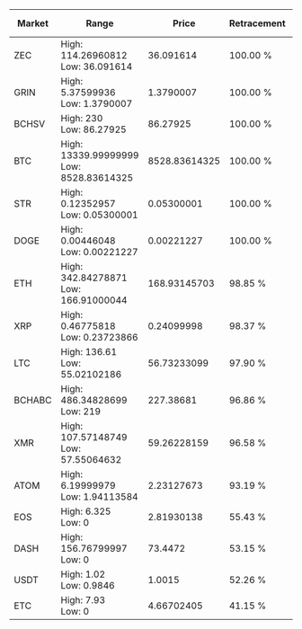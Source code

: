 | Market | Range | Price| Retracement | Doubles to 50% |
| --- | --- | --- | --- | --- |
| ZEC | High: 114.26960812<br />Low: 36.091614 | 36.091614 | 100.00 % | 2.08 |
| GRIN | High: 5.37599936<br />Low: 1.3790007 | 1.3790007 | 100.00 % | 2.45 |
| BCHSV | High: 230<br />Low: 86.27925 | 86.27925 | 100.00 % | 1.83 |
| BTC | High: 13339.99999999<br />Low: 8528.83614325 | 8528.83614325 | 100.00 % | 1.28 |
| STR | High: 0.12352957<br />Low: 0.05300001 | 0.05300001 | 100.00 % | 1.67 |
| DOGE | High: 0.00446048<br />Low: 0.00221227 | 0.00221227 | 100.00 % | 1.51 |
| ETH | High: 342.84278871<br />Low: 166.91000044 | 168.93145703 | 98.85 % | 1.51 |
| XRP | High: 0.46775818<br />Low: 0.23723866 | 0.24099998 | 98.37 % | 1.46 |
| LTC | High: 136.61<br />Low: 55.02102186 | 56.73233099 | 97.90 % | 1.69 |
| BCHABC | High: 486.34828699<br />Low: 219 | 227.38681 | 96.86 % | 1.55 |
| XMR | High: 107.57148749<br />Low: 57.55064632 | 59.26228159 | 96.58 % | 1.39 |
| ATOM | High: 6.19999979<br />Low: 1.94113584 | 2.23127673 | 93.19 % | 1.82 |
| EOS | High: 6.325<br />Low: 0 | 2.81930138 | 55.43 % | 1.12 |
| DASH | High: 156.76799997<br />Low: 0 | 73.4472 | 53.15 % | 1.07 |
| USDT | High: 1.02<br />Low: 0.9846 | 1.0015 | 52.26 % | 1.00 |
| ETC | High: 7.93<br />Low: 0 | 4.66702405 | 41.15 % | 0.00 |
